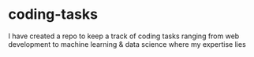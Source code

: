 # coding-tasks
I have created a repo to keep a track of coding tasks ranging from web development to machine learning & data science where my expertise lies
